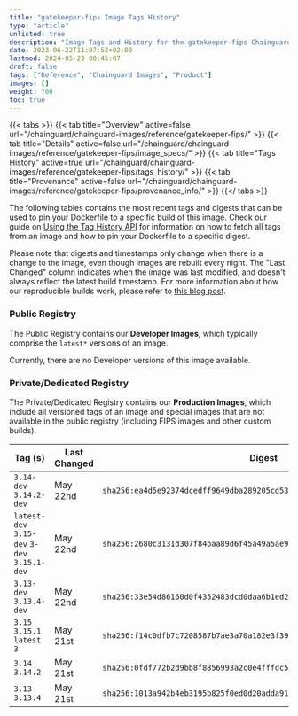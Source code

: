 ```yaml
---
title: "gatekeeper-fips Image Tags History"
type: "article"
unlisted: true
description: "Image Tags and History for the gatekeeper-fips Chainguard Image"
date: 2023-06-22T11:07:52+02:00
lastmod: 2024-05-23 00:45:07
draft: false
tags: ["Reference", "Chainguard Images", "Product"]
images: []
weight: 700
toc: true
---
```


{{< tabs >}}
{{< tab title="Overview" active=false url="/chainguard/chainguard-images/reference/gatekeeper-fips/" >}}
{{< tab title="Details" active=false url="/chainguard/chainguard-images/reference/gatekeeper-fips/image_specs/" >}}
{{< tab title="Tags History" active=true url="/chainguard/chainguard-images/reference/gatekeeper-fips/tags_history/" >}}
{{< tab title="Provenance" active=false url="/chainguard/chainguard-images/reference/gatekeeper-fips/provenance_info/" >}}
{{</ tabs >}}

The following tables contains the most recent tags and digests that can be used to pin your Dockerfile to a specific build of this image. Check our guide on [Using the Tag History API](/chainguard/chainguard-images/using-the-tag-history-api/) for information on how to fetch all tags from an image and how to pin your Dockerfile to a specific digest.

Please note that digests and timestamps only change when there is a change to the image, even though images are rebuilt every night. The "Last Changed" column indicates when the image was last modified, and doesn't always reflect the latest build timestamp. For more information about how our reproducible builds work, please refer to [this blog post](https://www.chainguard.dev/unchained/reproducing-chainguards-reproducible-image-builds).

### Public Registry
The Public Registry contains our **Developer Images**, which typically comprise the `latest*` versions of an image.

Currently, there are no Developer versions of this image available.

### Private/Dedicated Registry
The Private/Dedicated Registry contains our **Production Images**, which include all versioned tags of an image and special images that are not available in the public registry (including FIPS images and other custom builds).

| Tag (s)                                       | Last Changed | Digest                                                                    |
|-----------------------------------------------|--------------|---------------------------------------------------------------------------|
|  `3.14-dev` `3.14.2-dev`                      | May 22nd     | `sha256:ea4d5e92374dcedff9649dba289205cd53334cb4b015d2991031e00e975773db` |
|  `latest-dev` `3.15-dev` `3-dev` `3.15.1-dev` | May 22nd     | `sha256:2680c3131d307f84baa89d6f45a49a5ae98f62edb1b5eb0dcb67af50cf2f66f5` |
|  `3.13-dev` `3.13.4-dev`                      | May 22nd     | `sha256:33e54d86160d0f4352483dcd0daa6b1ed2b2af4278cd2b4595a1188a45a3cedd` |
|  `3.15` `3.15.1` `latest` `3`                 | May 21st     | `sha256:f14c0dfb7c7208587b7ae3a70a182e3f39e31ac1a78a419c5e6994bf869a04c4` |
|  `3.14` `3.14.2`                              | May 21st     | `sha256:0fdf772b2d9bb8f8856993a2c0e4fffdc574af106b4c18a7bbe252701a7583fa` |
|  `3.13` `3.13.4`                              | May 21st     | `sha256:1013a942b4eb3195b825f0ed0d20adda913ee45f13bce0595953ec37bcdf4b9c` |

